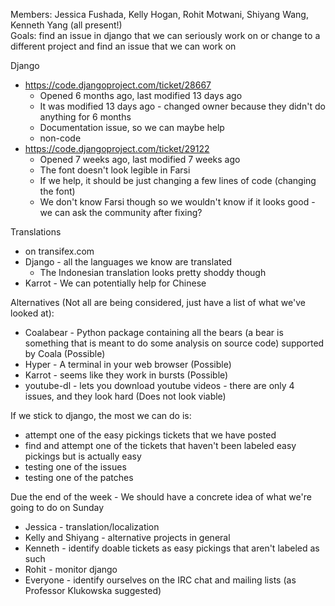 Members: Jessica Fushada, Kelly Hogan, Rohit Motwani, Shiyang Wang, Kenneth Yang (all present!)  
Goals: find an issue in django that we can seriously work on or change to a different project and find an issue that we can work on

Django
- https://code.djangoproject.com/ticket/28667
	- Opened 6 months ago, last modified 13 days ago
	- It was modified 13 days ago - changed owner because they didn't do anything for 6 months
	- Documentation issue, so we can maybe help
	- non-code
- https://code.djangoproject.com/ticket/29122
	- Opened 7 weeks ago, last modified 7 weeks ago
	- The font doesn't look legible in Farsi
	- If we help, it should be just changing a few lines of code (changing the font)
	- We don't know Farsi though so we wouldn't know if it looks good - we can ask the community after fixing?

Translations
- on transifex.com
- Django - all the languages we know are translated
	- The Indonesian translation looks pretty shoddy though
- Karrot - We can potentially help for Chinese

Alternatives (Not all are being considered, just have a list of what we've looked at):
- Coalabear - Python package containing all the bears (a bear is something that is meant to do some analysis on source code) supported by Coala (Possible)	
- Hyper - A terminal in your web browser (Possible)
- Karrot - seems like they work in bursts (Possible)
- youtube-dl - lets you download youtube videos - there are only 4 issues, and they look hard (Does not look viable)

If we stick to django, the most we can do is:
- attempt one of the easy pickings tickets that we have posted 
- find and attempt one of the tickets that haven't been labeled easy pickings but is actually easy
- testing one of the issues
- testing one of the patches

Due the end of the week - We should have a concrete idea of what we're going to do on Sunday
- Jessica - translation/localization
- Kelly and Shiyang - alternative projects in general
- Kenneth - identify doable tickets as easy pickings that aren't labeled as such
- Rohit - monitor django
- Everyone - identify ourselves on the IRC chat and mailing lists (as Professor Klukowska suggested)
